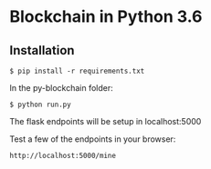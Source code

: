 # Blockchain in Python 3.6

## Installation
```
$ pip install -r requirements.txt
```
In the py-blockchain folder:
```
$ python run.py
```
The flask endpoints will be setup in localhost:5000

Test a few of the endpoints in your browser:
```
http://localhost:5000/mine
```
